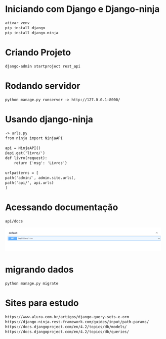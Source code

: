 # Iniciando com Django e Django-ninja
    
    ativar venv
    pip install django
    pip install django-ninja

# Criando Projeto

    django-admin startproject rest_api

# Rodando servidor

    python manage.py runserver -> http://127.0.0.1:8000/


# Usando django-ninja

    -> urls.py
    from ninja import NinjaAPI

    api = NinjaAPI()
    @api.get('livro/')
    def livro(request):
        return {'msg': 'Livros'}

    urlpatterns = [
    path('admin/', admin.site.urls),
    path('api/', api.urls)
    ]

# Acessando documentação

    api/docs

![Alt text](img/image-1.png)


# migrando dados

    python manage.py migrate


# Sites para estudo

    https://www.alura.com.br/artigos/django-query-sets-e-orm
    https://django-ninja.rest-framework.com/guides/input/path-params/
    https://docs.djangoproject.com/en/4.2/topics/db/models/
    https://docs.djangoproject.com/en/4.2/topics/db/queries/





